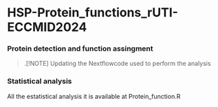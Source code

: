 # HSP-Protein_functions_rUTI-ECCMID2024

### Protein detection and function assingment

> .[!NOTE]
> Updating the Nextflowcode used to perform the analysis

### Statistical analysis


All the estatistical analysis it is available at Protein_function.R
